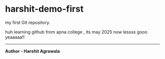 # harshit-demo-first
my first Git repository.

huh learning github from apna college , its may 2025 now
lessss gooo
yeaaaaa!!
<hr>
<b>Author - Harshit Agrawala</b>

